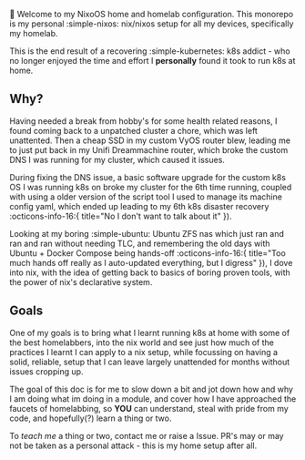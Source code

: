 👋 Welcome to my NixoOS home and homelab configuration. This monorepo is my personal :simple-nixos: nix/nixos setup for all my devices, specifically my homelab.

This is the end result of a recovering :simple-kubernetes: k8s addict - who no longer enjoyed the time and effort I **personally** found it took to run k8s at home.

## Why?

Having needed a break from hobby's for some health related reasons, I found coming back to a unpatched cluster a chore, which was left unattented. Then a cheap SSD in my custom VyOS router blew, leading me to just put back in my Unifi Dreammachine router, which broke the custom DNS I was running for my cluster, which caused it issues.

During fixing the DNS issue, a basic software upgrade for the custom k8s OS I was running k8s on broke my cluster for the 6th time running, coupled with using a older version of the script tool I used to manage its machine config yaml, which ended up leading to my 6th k8s disaster recovery :octicons-info-16:{ title="No I don't want to talk about it" }).

Looking at my boring :simple-ubuntu: Ubuntu ZFS nas which just ran and ran and ran without needing TLC, and remembering the old days with Ubuntu + Docker Compose being hands-off :octicons-info-16:{ title="Too much hands off really as I auto-updated everything, but I digress" }), I dove into nix, with the idea of getting back to basics of boring proven tools, with the power of nix's declarative system.

## Goals

One of my goals is to bring what I learnt running k8s at home with some of the best homelabbers, into the nix world and see just how much of the practices I learnt I can apply to a nix setup, while focussing on having a solid, reliable, setup that I can leave largely unattended for months without issues cropping up.

The goal of this doc is for me to slow down a bit and jot down how and why I am doing what im doing in a module, and cover how I have approached the faucets of homelabbing, so **YOU** can understand, steal with pride from my code, and hopefully(?) learn a thing or two.

To _teach me_ a thing or two, contact me or raise a Issue. PR's may or may not be taken as a personal attack - this is my home setup after all.
